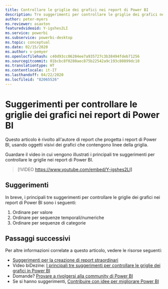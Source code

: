 ```yaml
---
title: Controllare le griglie dei grafici nei report di Power BI
description: Tre suggerimenti per controllare le griglie dei grafici negli oggetti visivi dei report di Power BI, in Power BI Desktop o nel servizio Power BI.
author: peter-myers
ms.reviewer: asaxton
featuredvideoid: Y-igshes2LI
ms.service: powerbi
ms.subservice: powerbi-desktop
ms.topic: conceptual
ms.date: 02/15/2020
ms.author: v-pemyer
ms.openlocfilehash: c40d93cc06204ee7a935727c3b38494fdeb71256
ms.sourcegitcommit: 01bcbc8f0280aec875b22542a9c193c80899dc10
ms.translationtype: HT
ms.contentlocale: it-IT
ms.lasthandoff: 04/22/2020
ms.locfileid: "82065526"
---
```

# <a name="tips-to-control-chart-gridlines-in-power-bi-reports"></a>Suggerimenti per controllare le griglie dei grafici nei report di Power BI

Questo articolo è rivolto all'autore di report che progetta i report di Power BI, usando oggetti visivi dei grafici che contengono linee della griglia.

Guardare il video in cui vengono illustrati i principali tre suggerimenti per controllare le griglie nei report di Power BI.

> [!VIDEO https://www.youtube.com/embed/Y-igshes2LI]

## <a name="tips"></a>Suggerimenti

In breve, i principali tre suggerimenti per controllare le griglie dei grafici nei report di Power BI sono i seguenti:

1. Ordinare per valore
1. Ordinare per sequenze temporali/numeriche
1. Ordinare per sequenze di categorie

## <a name="next-steps"></a>Passaggi successivi

Per altre informazioni correlate a questo articolo, vedere le risorse seguenti:

- [Suggerimenti per la creazione di report straordinari](../desktop-tips-and-tricks-for-creating-reports.md)
- Video biDezine: [I principali tre suggerimenti per controllare le griglie dei grafici in Power BI](https://www.youtube.com/watch?v=Y-igshes2LI)
- Domande? [Provare a rivolgersi alla community di Power BI](https://community.powerbi.com/)
- Se si hanno suggerimenti, [Contribuire con idee per migliorare Power BI](https://ideas.powerbi.com)
